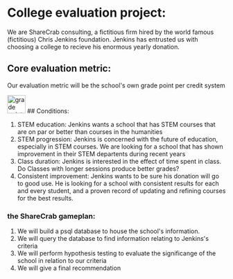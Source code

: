 # College evaluation project:

We are ShareCrab consulting, a fictitious firm hired by the world famous (fictitious) Chris Jenkins foundation.
Jenkins has entrusted us with choosing a college to recieve his enormous yearly donation.
## Core evaluation metric:
<p> Our evaluation metric will be the school's own grade point per credit system  </p>
<img src="school_weighted_metric" alt="grade point per credit chard" height="42" width="42">
## Conditions:
<ol>
	<li>STEM education:
	Jenkins wants a school that has STEM courses that are on par or better than courses in the humanities</li>
	<li>STEM progression:
	Jenkins is concerned with the future of education, especially in STEM courses. We are looking for a school that has shown improvement in their STEM departents during recent years</li>
	<li>Class duration:
	Jenkins is interested in the effect of time spent in class. Do Classes with longer sessions produce better grades?</li>
	<li>Consistent improvement:
	Jenkins wants to be sure his donation will go to good use. He is looking for a school with consistent results for each and every student, and a proven record of updating and refining courses for the best results.</li>
</ol>

### the ShareCrab gameplan:
<ol>
	<li>We will build a psql database to house the school's information.</li>
	<li>We will query the database to find information relating to Jenkins's criteria</li>
	<li>We will perform hypothesis testing to evaluate the significange of the school in relation to our criteria</li>
	<li>We will give a final recommendation</li>
</ol>

